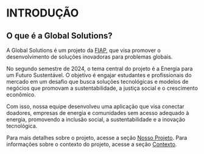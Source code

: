 # INTRODUÇÃO

## O que é a Global Solutions?

A Global Solutions é um projeto da [FIAP](https://www.fiap.com.br/), que visa promover o desenvolvimento de soluções inovadoras para problemas globais.

No segundo semestre de 2024, o tema central do projeto é a Energia para um Futuro Sustentável. O objetivo é engajar estudantes e profissionais do mercado em um desafio que busca soluções tecnológicas e modelos de negócios que promovam a sustentabilidade, a justiça social e o crescimento econômico.

Com isso, nossa equipe desenvolveu uma aplicação que visa conectar doadores, empresas de energia e comunidades sem acesso adequado à energia, promovendo a inclusão social, a sustentabilidade e a inovação tecnológica.

Para mais detalhes sobre o projeto, acesse a seção [Nosso Projeto](./Projeto.md).
Para informações sobre o contexto do projeto, acesse a seção [Contexto](./Contexto.md).